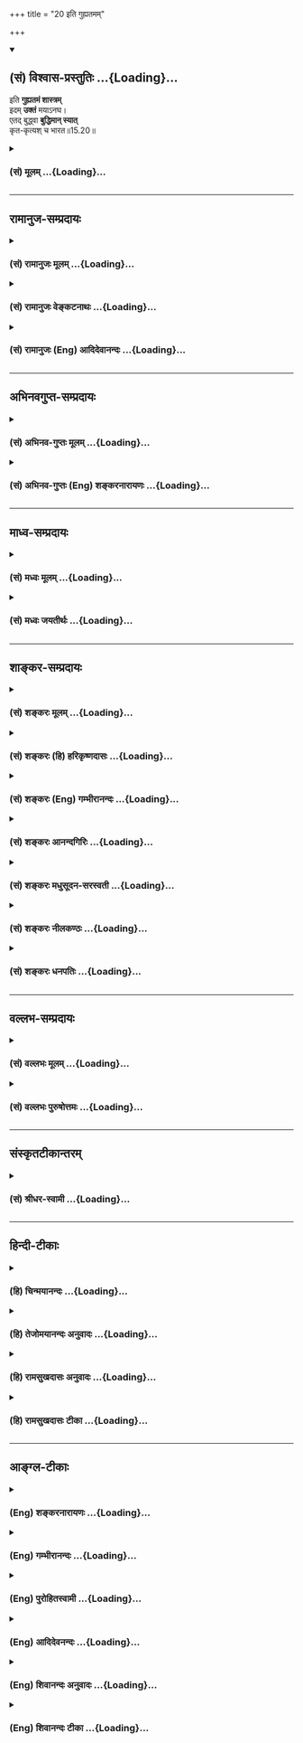 +++
title = "20 इति गुह्यतमम्"

+++
<div class="js_include" newlevelforh1="2" title="(सं) विश्वास-प्रस्तुतिः" unfilled url="/purANam_vaiShNavam/mahAbhAratam/06-bhIShma-parva/03-bhagavad-gItA-parva/saMskRtam/vishvAsa-prastutiH/15_puruShottama-yogaH/20_iti_guhyatamam.md">
<details open><summary><h2>(सं) विश्वास-प्रस्तुतिः ...{Loading}...</h2></summary>

इति **गुह्यतमं शास्त्रम्**  
इदम् **उक्तं** मयाऽनघ।  
एतद् बुद्ध्वा **बुद्धिमान् स्यात्**  
कृत-कृत्यश् च भारत॥15.20॥
</details>
</div>
<div class="js_include collapsed" newlevelforh1="3" title="(सं) मूलम्" unfilled url="/purANam_vaiShNavam/mahAbhAratam/06-bhIShma-parva/03-bhagavad-gItA-parva/saMskRtam/mUlam/15_puruShottama-yogaH/20_iti_guhyatamam.md">
<details><summary><h3>(सं) मूलम् ...{Loading}...</h3></summary>

इति गुह्यतमं शास्त्रमिदमुक्तं मयाऽनघ।  
एतद्बुद्ध्वा बुद्धिमान्स्यात्कृतकृत्यश्च भारत।।15.20।।
</details>
</div>


_________________
## रामानुज-सम्प्रदायः
<div class="js_include collapsed" newlevelforh1="3" title="(सं) रामानुजः मूलम्" unfilled url="/purANam_vaiShNavam/mahAbhAratam/06-bhIShma-parva/03-bhagavad-gItA-parva/saMskRtam/rAmAnujaH/mUlam/15_puruShottama-yogaH/20_iti_guhyatamam.md">
<details><summary><h3>(सं) रामानुजः मूलम् ...{Loading}...</h3></summary>

।।15.20।। इत्थं मम पुरुषोत्तमत्वप्रतिपादनं सर्वेषां गुह्यानां **गुह्यतमम्
इदं शास्त्रं** त्वम् **अनघतया** योग्यतम इति कृत्वा **मया** तव **उक्तम्।
एतद् बुद्ध्वा बुद्धिमान् स्यात् कृतकृत्यः च** मां प्रेप्सुना उपादेया या
बुद्धिः सा सर्वा उपात्ता स्यात्। यत् च तेन कर्तव्यम्; तत् च सर्वं कृतं
स्याद् इत्यर्थः। अनेन श्लोकेन अनन्तरोक्तं पुरुषोत्तमविषयं ज्ञानं
शास्त्रजन्यम् एव एतत् सर्वं करोति न तु साक्षात्काररूपम् इति उच्यते।

</details>
</div>
<div class="js_include collapsed" newlevelforh1="3" title="(सं) रामानुजः वेङ्कटनाथः" unfilled url="/purANam_vaiShNavam/mahAbhAratam/06-bhIShma-parva/03-bhagavad-gItA-parva/saMskRtam/rAmAnujaH/venkaTanAthaH/15_puruShottama-yogaH/20_iti_guhyatamam.md">
<details><summary><h3>(सं) रामानुजः वेङ्कटनाथः ...{Loading}...</h3></summary>

\[15.20\] इत्यनन्तरेण पौनरुक्त्यात् अतो निरर्थकमिदमित्यत्राह --
सर्वैर्मद्विषयैरिति।  
  
।।15.20।। यदि पुरुषोत्तमत्ववेदनमात्रेण भगवतः सर्वविधा प्रीतिर्जायते;
तर्हि भजनाद्यनुष्ठानविधिवैयर्थ्यम् तत्राह -- इत्येतदिति। सर्वासां
प्रतीतीनामेतदेव हि मूलकारणम्। फलसाम्याद्वा सर्वस्य
विदितत्वकृतकृत्यत्ववचनमिति भावः। इत्येतदित्यादिकमुत्तरश्लोकावतारिका वा।
रहस्यतया गोपनीयमत्वं पारमार्थिकत्वं फलप्रकर्षं च व्यञ्जयन्निगमयति -- इति
गुह्यतममिति श्लोकेन। एतदेव गीताशास्त्रनिगमनमिति वदतां प्रतिक्षेपायाह --
पुरुषोत्तमत्वप्रतिपादनमिति। पञ्चदशेऽध्याय इत्यर्थः। अनघ इति
सम्बुद्धिरधिकारिसूचनार्थेत्याह -- अनघतया योग्यतम इति कृत्वेति। एवं
भारतसम्बुद्धिरपि जन्मतोऽधिकारित्वसूचनार्थम्। इदमिति -- अस्यवक्ता श्रोता च
दुर्लभः इत्यभिप्रायः। इदं शास्त्रान्तरेभ्य उत्कृष्टतममिति वा। उक्तं
चाभियुक्तैःयस्मिन् प्रसादसुमुखे कवयोऽपि ते ते शास्त्राण्यशासुरिह
तन्महिमाश्रयाणि। कृष्णेन तेन यदिह स्वयमेव गीतं शास्त्रस्य तस्य सदृशं
किमिहास्ति शास्त्रम् इति। मया वक्तव्यतत्त्ववेदिना; त्वदधिकारवेदिना; तव
सख्या चेत्यर्थः। प्रागुक्तशास्त्रानुवादताभ्रमव्युदासायाहतवोक्तमिति। सा
विद्या या विमुक्तयेविद्याऽन्या शिल्पनैपुणम्
\[वि.पु.1।19।41\]तज्ज्ञानमज्ञानमतोऽन्यदुक्तम्
\[वि.पु.6।5।87\]एतज्ज्ञानमिति प्रोक्तमज्ञानं यदतोऽन्यथा \[13।12\]
इत्यादिभिरन्यासां बुद्धीनां अबुद्धिप्रायतोक्तेरिह बुद्धिशब्दविवक्षितमाह
-- मां प्रेप्सुनोपादेयेति। कृत्यशब्दोऽप्यत्र मुमुक्ष्वपेक्षितविषयः।
तस्यैवतत्कर्म यन्न बन्धाय \[वि.पु.1।19\] इत्यादिषु ग्रहणात्; अन्येषां
चआयासायापरं कर्म \[वि.पु.1।19\] इति निन्दनादित्यभिप्रायेणाहयच्च तेन
कर्तव्यमिति। प्रस्तुतोऽर्थस्तज्ज्ञानं वाऽत्र प्रशंसनीयम्; किमत्र
शास्त्रग्रहणेन तथाऽत्र पूर्वश्लोकपौनरुक्त्यमित्यत्राहअनेन श्लोकेनेति।  
  
अयमभिप्रायः -- सार्थकशास्त्रज्ञानशक्त्याएतद्बुद्ध्वा इत्यनूद्यते
अतोऽर्थज्ञान एव तात्पर्यं तत्र शास्त्रशब्दग्रहणं शास्त्रमात्रजन्यस्यापि
ज्ञानस्य फलाविनाभावापेक्षयेति। स सर्ववित् \[15।19\]
इत्यादेःबुद्धिमान्स्यात् इत्यादेश्च अर्थैक्यमभिसन्धाय
पुनरुक्तिपरिहारश्चात्र कृतः। भारत एतद्बुद्ध्वा त्वमपि कृतकृत्य इति च
भावः। इति कवितार्किकसिंहस्य सर्वतन्त्रस्वतन्त्रस्य श्रीमद्वेङ्कटनाथस्य
वेदान्ताचार्यस्य कृतिषु श्रीमद्गीताभाष्यटीकायां तात्पर्यचन्द्रिकायां
पञ्चदशोऽध्यायः।।15।।  
  

</details>
</div>
<div class="js_include collapsed" newlevelforh1="3" title="(सं) रामानुजः (Eng) आदिदेवानन्दः" unfilled url="/purANam_vaiShNavam/mahAbhAratam/06-bhIShma-parva/03-bhagavad-gItA-parva/saMskRtam/rAmAnujaH/english/AdidevAnandaH/15_puruShottama-yogaH/20_iti_guhyatamam.md">
<details><summary><h3>(सं) रामानुजः (Eng) आदिदेवानन्दः ...{Loading}...</h3></summary>

15.20 Thus, this Sastra, the most mysterious of all mysteries and which teaches My aspect as the Supreme Person, has been imparted to you by Me,
as you are worthy to receive it because you are sinless. By understanding this, a man will become truly wise and will have fulfilled his duty. Whatever wisdom has to be cultivated for attaining Me, all that should be taken as cultivated and that whatever duty has to be fulfilled in that connection - all that is to be taken as fulfilled by knowing this (the Purusottama Vidya). He gets all spiritual fulfilment by this knowledge, except the direct vision of Purusottama. \[Probably the idea is that direct vision comes only when the body falls at the end of the antum of Karma that has brought it into existence. Before that only the state of the Sthitaprajna can be attained. The thin veil of residual Karma still stands in the way.\]

</details>
</div>


_________________
## अभिनवगुप्त-सम्प्रदायः
<div class="js_include collapsed" newlevelforh1="3" title="(सं) अभिनव-गुप्तः मूलम्" unfilled url="/purANam_vaiShNavam/mahAbhAratam/06-bhIShma-parva/03-bhagavad-gItA-parva/saMskRtam/abhinava-guptaH/mUlam/15_puruShottama-yogaH/20_iti_guhyatamam.md">
<details><summary><h3>(सं) अभिनव-गुप्तः मूलम् ...{Loading}...</h3></summary>

।।15.20।। इतीति। गुह्यतमं; सर्वाद्वयप्रतिपादकत्वात्। एतदेव बुद्ध्वा
बुद्धिमत्त्वं; न तु व्यवहारबुद्ध्या। एतेन च ज्ञातेनैव कृतकृत्यता; न तु
कृतेनापि शत्रुविजयार्थाहरणस्त्र्युपभोगादिना +++(omits शत्रु)+++। चकारः
अद्भुतद्योतकः। कृतेन +++(N एतेन)+++ हि कृतकृत्यता दृष्टा; एतेन तु ज्ञातेनैवेति
+++(;N ज्ञानेनैवेति)+++ चित्रम्। इतिशब्देन शास्त्रस्य समाप्तिः सूचिता;
वक्तव्यस्य परिपूर्णतया समाप्तत्वात्। तथा हि -- षोडशाध्यायेन शिष्यस्य
अर्जुनस्य केवलं योग्यता प्रतिपाद्यते। न तु उपदिश्यते किञ्चित्। दैवी
ह्येवंविधा संपत्; आसुरी चाविद्यामयी; एतादृशी +++(S; तादृशी)+++ संपत् त्वं च
विद्यामयीं दैवीं संपदमभिप्राप्तः इत्येतावति हि तात्पर्यम्। यद्वक्ष्यति
मा शुचः संपदं दैवीम् इति। अत एव पूर्वं विद्याविद्यासंघट्टनिरूपणावसरे (
संबद्धनिरूपण N संघध्व (र्ष) -- ) देवासुरसंग्रामच्छलेन विद्याविद्ययोः
संघर्षः इति सूचितम्। एवं च शिष्यस्वरूपे प्राधान्येन निरूप्यमाणे प्रसंगतः
अन्यदप्युक्तम्; इत्यध्यायद्वयं भविष्यति। उपदेशस्त्वित एव परिसमाप्तः।
सर्वभावेन हि परमेश्वरभजनम् आवेशरूपं प्राप्यम् ( प्राप्तम्)। तदर्थं
चान्यत् सर्वमित्युक्तं प्राक्। सर्वमाहेश्वरस्वरूपावेश एव,हि परमं शिवम्
इति।  
  

</details>
</div>
<div class="js_include collapsed" newlevelforh1="3" title="(सं) अभिनव-गुप्तः (Eng) शङ्करनारायणः" unfilled url="/purANam_vaiShNavam/mahAbhAratam/06-bhIShma-parva/03-bhagavad-gItA-parva/saMskRtam/abhinava-guptaH/english/shankaranArAyaNaH/15_puruShottama-yogaH/20_iti_guhyatamam.md">
<details><summary><h3>(सं) अभिनव-गुप्तः (Eng) शङ्करनारायणः ...{Loading}...</h3></summary>

15.20 Iti etc. The most secret \[scripture\] : Because it explains the
oneness of all. One becomes a man of wisdom by knowing this only and not
by the knowledge of worldly affairs. One becomes a man of success by
just understanding this, and not even by the deeds like the total
victory over the foes, earning wealth, enjoying women and so on. The
word ca 'also' indicates a wonder. Has it not been witnessed that
\[always\] one becomes a man of success by what has been accomplished ;
But it is strange that \[in the present case one becomes a man of
success\] by just what has been realised. The word iti 'thus' indicates
the conclusion of the treatise. For, what is to be taught has come to an
end completely. That is why in the Sixteenth Chapter the eligibility of
the pupil, Arjuna, is exclusively dealt with; and nothing new is taught.
The intention \[of that chapter\] is to say only this much : 'The divine
wealth is just of that nature; but the devilish wealth born of illusion
is of this nature; you (Arjuna) are however endowed with the divine
wealth of wisdom'. Hence \[the Lord\] is going to say 'Don't worry.
\[You are endowed\] with the divine wealth' (XVI, 5). That is why
earlier in the context of explaining the clash between the wisdom and
ignorance this has been indicated \[by me (Ag.)\]: 'It is the
confrontation between the wisdom and ignorance that has been detailed
under the pretext of \[describing\] the wars between the gods and
devils.' So, while dealing essentially with the ality of a pupil, other
subjects are mentioned incidentally. So also the pair of chapters (Ch.
XVII & XVIII) would follow. But the teaching \[proper\] has come to an
end completely here itself. For what is to be achieved is nothing but
serving (attaining) the Absolute Lord-the serving, which is of the
nature of total absorption into Him by one's entire being. All other
things are only to achieve this end. This has been explained earlier.
The Supreme Happiness is indeed nothing but a complete absorption into
the Supreme Lord by one's entire being.

</details>
</div>


_________________
## माध्व-सम्प्रदायः
<div class="js_include collapsed" newlevelforh1="3" title="(सं) मध्वः मूलम्" unfilled url="/purANam_vaiShNavam/mahAbhAratam/06-bhIShma-parva/03-bhagavad-gItA-parva/saMskRtam/madhvaH/mUlam/15_puruShottama-yogaH/20_iti_guhyatamam.md">
<details><summary><h3>(सं) मध्वः मूलम् ...{Loading}...</h3></summary>

।।15.20।। Sri Madhvacharya did not comment on this sloka.

</details>
</div>
<div class="js_include collapsed" newlevelforh1="3" title="(सं) मध्वः जयतीर्थः" unfilled url="/purANam_vaiShNavam/mahAbhAratam/06-bhIShma-parva/03-bhagavad-gItA-parva/saMskRtam/madhvaH/jayatIrthaH/15_puruShottama-yogaH/20_iti_guhyatamam.md">
<details><summary><h3>(सं) मध्वः जयतीर्थः ...{Loading}...</h3></summary>

।।15.20।। Sri Jayatirtha did not comment on this sloka.

</details>
</div>


_________________
## शाङ्कर-सम्प्रदायः
<div class="js_include collapsed" newlevelforh1="3" title="(सं) शङ्करः मूलम्" unfilled url="/purANam_vaiShNavam/mahAbhAratam/06-bhIShma-parva/03-bhagavad-gItA-parva/saMskRtam/shankaraH/mUlam/15_puruShottama-yogaH/20_iti_guhyatamam.md">
<details><summary><h3>(सं) शङ्करः मूलम् ...{Loading}...</h3></summary>

।।15.20।। -- **इति** एतत् **गुह्यतमं** गोप्यतमम्; अत्यन्तरहस्यं
इत्येतत्। किं तत् **शास्त्रम्।** यद्यपि गीताख्यं समस्तम् शास्त्रम्
उच्यते; तथापि अयमेव अध्यायः इह शास्त्रम् इति उच्यते स्तुत्यर्थं
प्रकरणात्। सर्वो हि गीताशास्त्रार्थः अस्मिन् अध्याये समासेन उक्तः। न
केवलं गीताशास्त्रार्थ एव; किंतु सर्वश्च वेदार्थः इह परिसमाप्तः। यस्तं
वेद स वेदवित् (गीता 15।1) वेदैश्च सर्वैरहमेव वेद्यः (गीता 15।15) इति च
उक्तम्। **इदम् उक्तं** कथितं **मया** हे **अनघ** अपाप। **एतत्** शास्त्रं
यथादर्शितार्थं **बुद्ध्वा बुद्धिमान् स्यात्** भवेत् न अन्यथा
**कृतकृत्यश्च** भारत कृतं कृत्यं कर्तव्यं येन सः कृतकृत्यः
विशिष्टजन्मप्रसूतेन ब्राह्मणेन यत् कर्तव्यं तत् सर्वं भगवत्तत्त्वे
विदिते कृतं भवेत् इत्यर्थः न च अन्यथा कर्तव्यं परिसमाप्यते कस्यचित्
इत्यभिप्रायः। सर्वं कर्माखिलं पार्थ ज्ञाने परिसमाप्यते (गीता 4।33) इति च
उक्तम्। एतद्धि जन्मसामग्र्यं ब्राह्मणस्य विशेषतः। प्राप्यैतत्कृतकृत्यो
हि द्विजो भवति नान्यथा (मनुस्मृति 12।93) इति च मानवं वचनम्। यतः एतत्
परमार्थतत्त्वं मत्तः श्रुतवान् असि; अतः कृतार्थः त्वं भारत इति।।  
  
इति श्रीमत्परमहंसपरिव्राजकाचार्यस्य
श्रीगोविन्दभगवत्पूज्यपादशिष्यस्य,श्रीमच्छंकरभगवतः कृतौ
श्रीमद्भगवद्गीताभाष्ये  
  
पञ्चदशोऽध्यायः।।  
  

</details>
</div>
<div class="js_include collapsed" newlevelforh1="3" title="(सं) शङ्करः (हि) हरिकृष्णदासः" unfilled url="/purANam_vaiShNavam/mahAbhAratam/06-bhIShma-parva/03-bhagavad-gItA-parva/saMskRtam/shankaraH/hindI/harikRShNadAsaH/15_puruShottama-yogaH/20_iti_guhyatamam.md">
<details><summary><h3>(सं) शङ्करः (हि) हरिकृष्णदासः ...{Loading}...</h3></summary>

।।15.20।। इस अध्यायमें मोक्षरूप फलके देनेवाले भगवत्तत्त्वज्ञानको कहकर अब
उसकी स्तुति करते हैं --, यह गुह्यतम -- सबसे अधिक गोपनीय अर्थात् अत्यन्त
गूढ़ रहस्य है। वह क्या है शास्त्र। यद्यपि सारी गीताका नाम ही शास्त्र कहा
जाता है; परंतु यहाँ स्तुतिके लिये प्रकरणसे यह ( पंद्रहवाँ ) अध्याय ही
शास्त्र नामसे कहा गया है। क्योंकि इस अध्यायमें केवल सारे गीताशास्त्रका
अर्थ ही संक्षेपसे नहीं कहा गया है; किन्तु इसमें समस्त वेदोंका अर्थ भी
समाप्त हो गया है। यह कहा भी है कि जो उसे जानता है वही वेदको जाननेवाला है
समस्त वेदोंसे मैं ही जाननेयोग्य हूँ। हे निष्पाप अर्जुन ऐसा यह ( परम
गोपनीय शास्त्र ) मैंने कहा है। हे भारत ऊपर दिखलाये हुए अर्थसे युक्त इस
शास्त्रको जानकर ही; मनुष्य बुद्धिमान् और कृतकृत्य होता है; अन्य प्रकारसे
नहीं। अभिप्राय यह है कि जिसने करनेयोग्य सब कुछ कर लिया हो; वह कृतकृत्य
है; अतः श्रेष्ठ कुलमें जन्म लेनेवाले ब्राह्मणद्वारा जो कुछ किया
जानेयोग्य है; वह सब भगवान्का तत्त्व जान लेनेपर किया हुआ हो जाता है। अन्य
प्रकारसे किसीके भी कर्तव्यकी समाप्ति नहीं होती। कहा भी है कि हे पार्थ
समस्त कर्मसमुदाय; ज्ञानमें सर्वथा समाप्त हो जाता है। तथा मनुका भी वचन है
कि विशेषरूपसे ब्राह्मणके जन्मकी यही पूर्णता है क्योंकि इसीको प्राप्त
करके द्विज कृतकृत्य होता है अन्य प्रकारसे नहीं। हे भारत क्योंकि तूने
मुझसे यह परमार्थतत्त्व सुना है; इसलिये तू कृतार्थ हो गया है।

</details>
</div>
<div class="js_include collapsed" newlevelforh1="3" title="(सं) शङ्करः (Eng) गम्भीरानन्दः" unfilled url="/purANam_vaiShNavam/mahAbhAratam/06-bhIShma-parva/03-bhagavad-gItA-parva/saMskRtam/shankaraH/english/gambhIrAnandaH/15_puruShottama-yogaH/20_iti_guhyatamam.md">
<details><summary><h3>(सं) शङ्करः (Eng) गम्भीरानन्दः ...{Loading}...</h3></summary>

15.20 This guhyatamam, most secret, i.e. most mystical;- what is
that;-sastram, scripture-. Although the Gita as a whole is spoken of as
the scripture, still this chapter itself is here referred to as such,
and this for eulogy as is evident from the context. For, not only has
the entire meaning of the scripture Gita been stated here in brief, but
the whole purport of the Vedas also has been comprehended here. And it
has been said, 'He who realizes it is a knower of the Vedas' (1), 'I
alone am the object to be known through all the Vedas' (15). (Thus, this
most secret scripture) iti uktam, has thus been uttered; maya, by Me;
anagha, O sinless one. O scion of the Bharata dynasty, buddhva,
under-standing; etat, this, the scripture which has the purport as has
been revealed; syat, one becomes; buddhiman, wise; and krta-krtyah, has
his duties fulfilled; but not otherwise. The meaning is that what-ever a
Brahmana has to do as a conseence of his special birth (as a Brahmana),
all that becomes accomplished when the reality of the Lord is known. The
idea is that nobody's duties become fulfilled in any other way. And it
has been said, 'O son of Prtha, all actions in their totality culminate
in Knowledge' (4.33). There is also a saying from Manu: 'This, verily,
is the fulfilment of a Brahmana in particular. For, by getting this, a
twice-born has his duties fulfilled; not otherwise' (Ma. Sm. 12.93).
Since you have heard from Me this truth about the supreme Reality,
therefore, O scion of the Bharata dynasty, you have achieved your Goal!

</details>
</div>
<div class="js_include collapsed" newlevelforh1="3" title="(सं) शङ्करः आनन्दगिरिः" unfilled url="/purANam_vaiShNavam/mahAbhAratam/06-bhIShma-parva/03-bhagavad-gItA-parva/saMskRtam/shankaraH/AnandagiriH/15_puruShottama-yogaH/20_iti_guhyatamam.md">
<details><summary><h3>(सं) शङ्करः आनन्दगिरिः ...{Loading}...</h3></summary>

।।15.20।। अध्यायार्थमनूद्योपसंहारश्लोकमवतारयति -- **अस्मिन्निति।**
सर्वस्यां गीतायां शास्त्रशब्दे वक्तव्ये कथमस्मिन्नध्याये तत्प्रयोगः
स्यादित्याशङ्क्याह -- **यद्यपीति।** संनिहितमध्यायं स्तोतुमपि कुतस्तत्र
शास्त्रशब्दस्तदर्थाभावात्तत्राह -- **सर्वो हीति।** गीताशास्त्रार्थस्य
सर्वस्यात्र संक्षिप्तत्वादेव केवलं शास्त्रशब्दो न भवति किंतु
वेदार्थस्यापि सर्वस्यात्रसमाप्तेर्युक्तं शास्त्रपदमित्याह -- **नेति।**
तत्र गमकमाह -- **यस्तमिति।** भगवत्तत्त्वज्ञाने कृतकृत्यतेत्येतदुपपादयति
-- **विशिष्टेति।** नान्यथेत्युक्तं प्रपञ्चयति -- **नचेति।** सत्यपि
तत्त्वज्ञाने कर्मणां कर्तव्यत्वान्न कर्तव्यसमाप्तिरित्याशङ्क्याह --
**सर्वमिति।** तत्त्वज्ञाने कृतार्थतेति तत्र मनोरपि संमतिमाह --
**एतद्धीति।** भारतेति संबोधनतात्पर्यमाह -- **यत इति।** तदनेनात्मनो
देहाद्यतिरिक्तत्वं चिद्रूपत्वं सर्वात्मत्वं
कार्यकारणविनिर्मुक्तत्वेनाप्रपञ्चत्वं
तस्याखण्डैकरसब्रह्मात्मत्वज्ञानादशेषपुरुषार्थपरिसमाप्तिरित्युक्तम्। इति
श्रीमत्परमहंसपरिव्राजकाचार्यश्रीमच्छुद्धानन्दपूज्यपादशिष्यानन्दगिरिकृतौ
पञ्चदशोऽध्यायः।।15।।  
  

</details>
</div>
<div class="js_include collapsed" newlevelforh1="3" title="(सं) शङ्करः मधुसूदन-सरस्वती" unfilled url="/purANam_vaiShNavam/mahAbhAratam/06-bhIShma-parva/03-bhagavad-gItA-parva/saMskRtam/shankaraH/madhusUdana-sarasvatI/15_puruShottama-yogaH/20_iti_guhyatamam.md">
<details><summary><h3>(सं) शङ्करः मधुसूदन-सरस्वती ...{Loading}...</h3></summary>

।।15.20।। इदानीमध्यायार्थं स्तुवन्नुपसंहरति -- इतीति। इति अनेन प्रकारेण
गुह्यतमं रहस्यतमं संपूर्णं शास्त्रमेव संक्षेपेणेदमस्मिन्नध्याये मयोक्तं
हे अनघ अव्यसन; एतद्बुद्ध्वान्योऽपि यः
कश्चिद्बुद्धिमानात्मज्ञानवान्स्यात् कृतं सर्वं कृत्यं येन न पुनः
कृत्यान्तरं यस्यास्ति स कृतकृत्यश्च स्यात्। विशिष्टजन्मप्रसूतेन
ब्राह्मणेन यत्कर्तव्यं तत्सर्वं भगवत्तत्त्वे विदिते कृतं भवेत् न
त्वन्यथा कर्तव्यं परिसमाप्यते कस्यचिदित्यभिप्रायः। हे भारत; त्वं तु
महाकुलप्रसूतः स्वयं च व्यसनरहित इति कुलगुणेन स्वगुणेन चैतद्बुद्ध्वा
कृतकृत्यो भविष्यसीति किमु
वक्तव्यमित्यभिप्रायः। वंशीविभूषितकरान्नवनीरदाभात्पीताम्बरादरुणबिम्बफलाधरोष्ठात्।  
  
पूर्णेन्दुसुन्दरमुखादरविन्दनेत्रात्कृष्णात्परं किमपि तत्त्वमहं न
जाने।।1।। सदा सदानन्दपदे निमग्नं मनो मनोभावमपाकरोति। गतागतायासमपास्य
सद्यः परापरातीतमुपैति तत्त्वम्।।2।। शैवाः सौराश्च गाणेशा वैष्णवाः
शक्तिपूजकाः। भवन्ति यन्मयाः सर्वे सोहमस्मि परः शिवः।।3।। प्रमाणतोऽपि
निर्णीतं कृष्णमाहात्म्यमद्भुतम्। न शक्नुवन्ति ये सोढुं ते मूढा निरयं
गताः।।4।। ,

</details>
</div>
<div class="js_include collapsed" newlevelforh1="3" title="(सं) शङ्करः नीलकण्ठः" unfilled url="/purANam_vaiShNavam/mahAbhAratam/06-bhIShma-parva/03-bhagavad-gItA-parva/saMskRtam/shankaraH/nIlakaNThaH/15_puruShottama-yogaH/20_iti_guhyatamam.md">
<details><summary><h3>(सं) शङ्करः नीलकण्ठः ...{Loading}...</h3></summary>

।।15.20।। अस्मिन्नध्याये भगवत्तत्त्वज्ञानस्य मोक्षफलत्वमुक्त्वाऽथेदानीं
तत्स्तौति -- **इतीति।** इति एतद्गुह्यतमम् अत्यन्तरहस्यं शास्त्रम्।
यद्यपि इयमष्टादशाध्यायी कृत्स्ना शास्त्रं तथाप्यस्मिन्नध्याये कृत्स्नस्य
शास्त्रार्थस्य प्रदर्शनादयमपि शास्त्रम्। अत्र हि कार्यकारणविभागः
संसारवृक्षस्यानित्यत्वं भगवतो विभूतयःयस्तं वेद स वेदवित्;वेदैश्च
सर्वैरहमेव वेद्यः इत्यादिना सर्वः शास्त्रार्थो दर्शितोऽस्ति। इदं मया
उक्तं हे अनघ निर्व्यसन; एतत् रहस्यं बुद्ध्वा बुद्धिमान् ज्ञानी
स्यादात्मविद्भवेत्। तावता कृतकृत्यः। सर्वं हि कृत्यं
परमात्मावगतिपर्यन्तं तत्रैव कृत्स्नपुरुषार्थसमाप्तेः।
चात्प्राप्तप्रापणीयश्च स्यात् भवति नातःपरं कर्तव्यमवशिष्यते इत्यर्थः।

</details>
</div>
<div class="js_include collapsed" newlevelforh1="3" title="(सं) शङ्करः धनपतिः" unfilled url="/purANam_vaiShNavam/mahAbhAratam/06-bhIShma-parva/03-bhagavad-gItA-parva/saMskRtam/shankaraH/dhanapatiH/15_puruShottama-yogaH/20_iti_guhyatamam.md">
<details><summary><h3>(सं) शङ्करः धनपतिः ...{Loading}...</h3></summary>

।।15.20।। एवमस्मिन्नध्याये भगवत्तत्त्वज्ञानं मोक्षफलकमुत्तमुपसंहरन्
तत्स्तौति -- इतीति। इत्येद्गुह्यतमं गोप्यं कर्मतत्त्वं
गुह्यतरमुपासनातत्त्वं इदं तु परमात्मतत्त्वं गोप्यतममत्यन्तरहस्यं
शास्त्रं समस्तस्य गीताख्यशास्त्रस्य सर्वस्य वेदस्य चार्थोऽस्मिन्नधाये
संक्षेपेणोक्तःयस्तं वेद स वेदवित्। वेदैश्च सर्वैरहमेव वेद्यः इति च।
अतोऽस्याध्यायस्य सकलशास्त्ररुपत्वादिदं शास्त्रमुक्तं मया कथितम्।
हेऽनघाव्यसन निष्पाप; अनघस्य त्वादृशस्यैवास्मिन् शास्त्रेऽधिकारत्वादिति
भावः। एतच्छास्त्रं यथादर्शितार्थं बुद्ध्वा बुद्धिमान्स्यान्नान्यथा।
कृतकृत्यश्च कृतं येन स विशिष्टन्मना ब्राह्मणेन यत्कर्तव्यं तत्सर्वं
भगवत्तत्वे विदिते कृतं भवेदित्यर्थः। नचान्यथा कस्यचिदपि कर्तव्यता
परिसमाप्यत इत्याशयः। तथाचोक्तंसर्वं कर्माखिलं पार्थ ज्ञाने परिसमाप्यते।
मनुरप्याहएतद्वि जन्मसामग्र्यं ब्राह्मणस्य विशेषतः। प्राप्यैतत्कृतत्यो हि
द्विजो भवति नान्यथा इति। यत एतत्परमार्थतत्त्वं मत्तः श्रुतवानस्यतः
कृतार्थस्त्वं उत्तमवंशोद्भवत्वं सार्थकं कृतवानसीति ध्वनयन्संबोधयति
भारतेति।

</details>
</div>


_________________
## वल्लभ-सम्प्रदायः
<div class="js_include collapsed" newlevelforh1="3" title="(सं) वल्लभः मूलम्" unfilled url="/purANam_vaiShNavam/mahAbhAratam/06-bhIShma-parva/03-bhagavad-gItA-parva/saMskRtam/vallabhaH/mUlam/15_puruShottama-yogaH/20_iti_guhyatamam.md">
<details><summary><h3>(सं) वल्लभः मूलम् ...{Loading}...</h3></summary>

।।15.20।। अध्यायार्थमुपसंहरति -- इतीति। इत्थं पुरुषोत्तमयोगकं शास्त्रं
सर्ववेदान्तसारत्वाद्गुह्यतमं मया सर्ववेदान्तवेद्यचरणेन वेदान्तकृता
पुरुषोत्तमेन त्वमनषतया योग्य इति तवोक्तं; अतएव तद्बुद्ध्वा
बुद्धिमान्,शास्त्रतात्पर्यज्ञानवान् कृतकृत्यश्च स्यात् योऽपि कोऽपि। हे
भारत त्वं कृतकृत्योऽसीति किमु वक्तव्यम् इति भावः। प्रपञ्चतः
क्षराच्चाहमक्षरादपि चोत्तमः। भजनीय इति श्रीमान् स्वयं
पञ्चदशेऽब्रवीत्।।1।।

</details>
</div>
<div class="js_include collapsed" newlevelforh1="3" title="(सं) वल्लभः पुरुषोत्तमः" unfilled url="/purANam_vaiShNavam/mahAbhAratam/06-bhIShma-parva/03-bhagavad-gItA-parva/saMskRtam/vallabhaH/puruShottamaH/15_puruShottama-yogaH/20_iti_guhyatamam.md">
<details><summary><h3>(सं) वल्लभः पुरुषोत्तमः ...{Loading}...</h3></summary>

  
  
।।15.20।। उपसंहरति -- इतीति। इति अमुना प्रकारेण गुह्यतममतिगुप्तरहस्यं
शास्त्रं शासनधर्मरूप हे अनघ निष्पाप कुतर्काद्यनुपहतमते इदं प्रत्यक्षं
मया कृपालुनेत्यर्थः। उक्तं कथितमित्यर्थः। प्रयोजनमाह -- एतदिति।
बुद्धिमान् कुशल एतद्बुद्धा कृतं कृत्यमेतत्सेवारूपं येन तादृशो
भवेदित्यर्थः। यद्वा बुद्धिमान् स्यात् कृतकृत्य इत्यर्थः। अनेन सर्वेषां
दैवजीवानां स्वरूपज्ञानार्थं प्रकटितमिति भावः। भारतेतिसम्बोधनेन
साहजिकबुद्धिमतो येन कृतकृत्यता स्यात्तत्र वंशोद्भवे त्वयि किं वक्तव्यं
इति भावो व्यञ्जितः। कृष्णः पञ्चदशेऽध्याये लोकानां हितकाम्यया।
पुरुषोत्तमयोगं हि पार्थाय कृपयाऽऽदिशत्।

</details>
</div>


_________________
## संस्कृतटीकान्तरम्
<div class="js_include collapsed" newlevelforh1="3" title="(सं) श्रीधर-स्वामी" unfilled url="/purANam_vaiShNavam/mahAbhAratam/06-bhIShma-parva/03-bhagavad-gItA-parva/saMskRtam/shrIdhara-svAmI/15_puruShottama-yogaH/20_iti_guhyatamam.md">
<details><summary><h3>(सं) श्रीधर-स्वामी ...{Loading}...</h3></summary>

।।15.20।। अध्यायार्थमुपसंहरति **-- इतीति।** इत्यनेन प्रकारेण गुह्यतमं
अतिरहस्यं संपूर्णं शास्त्रमेव मयोक्तम् न पुनर्विंशतिश्लोकमध्यायमात्रम्।
हे अनघ व्यसनशून्यः; अत एतन्मदुक्तं शास्त्रं बुद्ध्वा बुद्धिमान्
सम्यग्ज्ञानी कृतकृत्यश्च स्याद्योऽपि कोऽपि। हे भारत; त्वं कृतकृत्योसीति
किं वक्तव्यमिति भावः।  
  

</details>
</div>


_________________
## हिन्दी-टीकाः
<div class="js_include collapsed" newlevelforh1="3" title="(हि) चिन्मयानन्दः" unfilled url="/purANam_vaiShNavam/mahAbhAratam/06-bhIShma-parva/03-bhagavad-gItA-parva/hindI/chinmayAnandaH/15_puruShottama-yogaH/20_iti_guhyatamam.md">
<details><summary><h3>(हि) चिन्मयानन्दः ...{Loading}...</h3></summary>

।।15.20।। प्रस्तुत अध्याय के इस अन्तिम श्लोक में भगवान् श्रीकृष्ण कहते
हैं कि उन्होंने अर्जुन को गुह्यतम ज्ञान का उपदेश दिया है। इस ज्ञान को
गुह्य या रहस्य इस दृष्टि से नहीं कहा गया है कि इसका उपदेश किसी को नहीं
देना चाहिये अभिप्राय यह है कि परमात्मा इन्द्रिय अगोचर होने के कारण कोई
भी व्यक्ति प्रत्यक्ष और अनुमान प्रमाणों के द्वारा उसे अपनी बुद्धि से
नहीं जान सकता है। अत वह उसके लिये रहस्य ही बना रहेगा। केवल एक शास्त्रज्ञ
और आत्मानुभवी आचार्य के उपदेश से ही परमात्मज्ञान हो सकता है। हे निष्पाप
वह कर्म; भावना या विचार; पाप कहलाता है; जिसको करने पर कालान्तर में हमारे
मन में विक्षेप; पश्चाताप तथा आत्मग्लानि उत्पन्न होती है। इन के होने पर
अन्तकरण में आत्मविचार करने के लिये आवश्यक सूक्ष्मता और सजगता नहीं रहती।
अत इस सन्दर्भ में अर्जुन को निष्पाप कहकर संबोधित करना यह दर्शाता है कि
वह आत्मज्ञान के योग्य है। अपने पुरुषोत्तम स्वरूप को जानने वाला पुरुष
बुद्धिमान् बन जाता है। इसका अर्थ यह है कि इस ज्ञान के पश्चात् वह जीवन
में वस्तुओं के यथार्थ स्वरूप को समझने में और कर्म से संबंधित निर्णय लेने
में त्रुटि नहीं करता है। फलस्वरूप वह न स्वयं के लिये भ्रम और दुख उत्पन्न
करता है और न ही समाज के अन्य व्यक्तियों के लिये। परमात्मा के ज्ञान का फल
है कृतकृत्यता। मन में पूर्ण सन्तोष का वह भाव; जो जीवन के लक्ष्य को
प्राप्त कर लेने पर उदय होता है; कृतकृत्यता कहलाता है। तत्पश्चात् उस
व्यक्ति के लिये न कोई प्राप्तव्य शेष रहता है और न कोई कर्तव्य। यह श्लोक
उत्तम अधिकारियों को आत्मज्ञान के इस श्रेष्ठ फल का आश्वासन देता
है। conclusion तत्सदिति श्रीमद्भगवद्गीतासूपनिषत्सु ब्रह्मविद्यायां
योगशास्त्रे  
  
श्रीकृष्णार्जुनसंवादे पुरुषोत्तमयोगो नाम पञ्चदशोऽध्याय।।  
  

</details>
</div>
<div class="js_include collapsed" newlevelforh1="3" title="(हि) तेजोमयानन्दः अनुवादः" unfilled url="/purANam_vaiShNavam/mahAbhAratam/06-bhIShma-parva/03-bhagavad-gItA-parva/hindI/tejomayAnandaH/anuvAdaH/15_puruShottama-yogaH/20_iti_guhyatamam.md">
<details><summary><h3>(हि) तेजोमयानन्दः अनुवादः ...{Loading}...</h3></summary>

।।15.20।। हे निष्पाप भारत ! इस प्रकार यह गुह्यतम शास्त्र मेरे द्वारा कहा
गया, इसको जानकर मनुष्य बुद्धिमान और कृतकृत्य हो जाता है।।

</details>
</div>
<div class="js_include collapsed" newlevelforh1="3" title="(हि) रामसुखदासः अनुवादः" unfilled url="/purANam_vaiShNavam/mahAbhAratam/06-bhIShma-parva/03-bhagavad-gItA-parva/hindI/rAmasukhadAsaH/anuvAdaH/15_puruShottama-yogaH/20_iti_guhyatamam.md">
<details><summary><h3>(हि) रामसुखदासः अनुवादः ...{Loading}...</h3></summary>

।।15.20।। हे निष्पाप अर्जुन ! इस प्रकार यह अत्यन्त गोपनीय शास्त्र मेरे
द्वारा कहा गया है। हे भरतवंशी अर्जुन ! इसको जानकर मनुष्य ज्ञानवान् (तथा
प्राप्त-प्राप्तव्य) और कृतकृत्य हो जाता है।

</details>
</div>
<div class="js_include collapsed" newlevelforh1="3" title="(हि) रामसुखदासः टीका" unfilled url="/purANam_vaiShNavam/mahAbhAratam/06-bhIShma-parva/03-bhagavad-gItA-parva/hindI/rAmasukhadAsaH/TIkA/15_puruShottama-yogaH/20_iti_guhyatamam.md">
<details><summary><h3>(हि) रामसुखदासः टीका ...{Loading}...</h3></summary>

।।15.20।।***व्याख्या --***  **अनघ --** अर्जुनको निष्पाप इसलिये कहा गया
है कि वे दोषदृष्टि(असूया) से रहित थे। दोषदृष्टि करना पाप है। इससे
अन्तःकरण अशुद्ध होता है। जो दोषदृष्टिसे रहित होता है; वही भक्तिका पात्र
होता है।  
  
गोपनीय बात दोषदृष्टिसे रहित मनुष्यके सामने ही कही जाती है **(टिप्पणी प₀
786)**। यदि दोषदृष्टिवाले मनुष्यके सामने गोपनीय बात कह दी जाय; तो उस
मनुष्यपर उस बातका उलटा असर पड़ता है अर्थात् वह उस गोपनीय बातका उलटा अर्थ
लगाकर वक्तामें भी दोष देखने लगता है कि यह आत्मश्लाघी है दूसरोंको मोहित
करनेके लिये कहता है इत्यादि। इससे दोषदृष्टिवाले मनुष्यकी बहुत हानि होती
है। दोषदृष्टि होनेमें खास कारण है -- अभिमान। मनुष्यमें जिस बातका अभिमान
हो; उस बातकी उसमें कमी होती है। उस कमीको वह दूसरोंमें देखने लगता है।
अपनेमें अच्छाईका अभिमान होनेसे दूसरोंमें बुराई दीखती है और दूसरोंमें
बुराई देखनेसे ही अपनमें अच्छाईका अभिमान आता है। यदि दोषदृष्टिवाले
मनुष्यके सामने भगवान् अपनेको सर्वोपरि पुरुषोत्तम कहें; तो उसको विश्वास
नहीं होगा; उलटे वह यह सोचेगा कि भगवान् आत्मश्लाघी (अपने मुँह अपने बड़ाई
करनेवाले) हैं --,**निज अग्यान राम पर धरहीं।** (मानस 7। 73। 5)  
  
भगवान्के प्रति दोषदृष्टि होनेसे उसकी बहुत हानि होती है। इसलिये भगवान् और
संतजन दोषदृष्टिवाले अश्रद्धालु मनुष्यके सामने गोपनीय बातें प्रकट नहीं
करते (गीता 18। 67)। वास्तवमें देखा जाय तो दोषदृष्टिवाले मनुष्यके सामने
गोपनीय (रहस्ययुक्त) बातें मुखसे निकलती ही नहीं अर्जुनके लिये **अनघ**
सम्बोधन देनेमें यह भाव भी हो सकता है कि इस अध्यायमें भगवान्ने जो
परमगोपनीय प्रभाव बताया है; वह अर्जुनजैसे दोषदृष्टिसे रहित सरल पुरुषके
सम्मुख ही प्रकट किया जा सकता है।**इति गुह्यतमं शास्त्रमिदम् --** चौदहवें
अध्यायके छब्बीसवें श्लोकमें अव्यभिचारिणी भक्तिकी बात कहनेके बाद भगवान्ने
पन्द्रहवें अध्यायके पहले श्लोकसे उन्नीसवें श्लोकतक जिस (क्षर; अक्षर और
पुरुषोत्तमके) विषयका वर्णन किया है; उस विषयकी पूर्णता और लक्ष्यका
निर्देश यहाँ **इति इदम्** पदोंसे किया गया है। इस अध्यायमें पहले भगवान्ने
क्षर (संसार) और अक्षर(जीवात्मा) का वर्णन करके अपना अप्रतिम प्रभाव
(बारहवेंसे पंद्रहवें श्लोकतक) प्रकट किया। फिर भगवान्ने यह गोपनीय बात
प्रकट की कि जिसका यह सब प्रभाव है; वह (क्षरसे अतीत और अक्षरसे उत्तम)
पुरुषोत्तम मैं ही हूँ।  
  
नाटकमें स्वाँग धारण किये हुए मनुष्यकी तरह भगवान् इस पृथ्वीपर मनुष्यका
स्वाँग धारण करके अवतरित होते हैं और ऐसा बर्ताव करते हैं कि अज्ञानी
मनुष्य उनको नहीं जान पाते (गीता 7। 24)। स्वाँगमें अपना वास्तविक परिचय
नहीं दिया जाता; गुप्त रखा जाता है। परन्तु भगवान्ने इस अध्यायमें
(अठारहवें श्लोकमें) अपना वास्तविक परिचय देकर अत्यन्त गोपनीय बात प्रकट कर
दी कि मैं ही पुरुषोत्तम हूँ। इसलिये इस अध्यायको गुह्यतम कहा गया
है। शास्त्र में प्रायः संसार; जीवात्मा और परमात्माका वर्णन आता है। इन
तीनोंका ही वर्णन पंद्रहवें अध्यायमें हुआ है; इसलिये इस अध्यायको शास्त्र
भी कहा गया है। सर्वशास्त्रमयी गीतामें केवल इसी अध्यायको शास्त्र की उपाधि
मिली है। इसमें पुरुषोत्तम का वर्णन मुख्य होनेके कारण इस अध्यायको गुह्यतम
शास्त्र कहा गया है। इस गुह्यतम शास्त्रमें भगवान्ने अपनी प्राप्तिके छः
उपायोंका वर्णन किया है --,(1) संसारको तत्त्वसे जानना (श्लोक 1)।  
  
(2) संसारसे माने हुए सम्बन्धका विच्छेद करके एक भगवान्के शरण होना (श्लोक
4)।  
  
(3) अपनेमें स्थित परमात्मतत्त्वको जानना (श्लोक 11)।  
  
(4) वेदाध्ययनके द्वारा तत्त्वको जानना (श्लोक 15)।  
  
(5) भगवान्को पुरुषोत्तम जानकर सब प्रकारसे उनका भजन करना (श्लोक 19)।  
  
(6) सम्पूर्ण अध्यायके तत्त्वको जानना (श्लोक 20)। जिस अध्यायमें
भगवत्प्राप्तिके ऐसे सुगम उपाय बताये गये हों; उसको शास्त्र कहना उचित ही
है।  
  
**मया उक्तम् --** इन पदोंसे भगवान् यह कहते हैं कि सम्पूर्ण भौतिक जगत्का
प्रकाशक और अधिष्ठान; समस्त प्राणियोंके हृदयमें स्थित; वेदोंके द्वारा
जाननेयोग्य एवं क्षर और अक्षर दोनोंसे उत्तम साक्षात् मुझ पुरुषोत्तमके
द्वारा ही यह गुह्यतम शास्त्र अत्यन्त कृपापूर्वक कहा गया है। अपने विषयमें
जैसा मैं कह सकता हूँ; वैसा कोई नहीं कह सकता। कारण कि दूसरा पहले (मेरी ही
कृपाशक्तिसे) मेरेको जानेगा **(टिप्पणी प₀ 787)**; फिर वह मेरे विषयमें कुछ
कहेगा; जबकि मेरेमें अनजानपना है ही नहीं।  
  
वास्तवमें स्वयं भगवान्के अतिरिक्त दूसरा कोई भी उनको पूर्णरूपसे नहीं जान
सकता (गीता 10। 2; 15)। छठे अध्यायके उन्तालीसवें श्लोकमें अर्जुनने
भगवान्से कहा था कि आपके सिवाय दूसरा कोई भी मेरे संशयका छेदन नहीं कर
सकता। यहाँ भगवान् मानो यह कह रहे हैं कि मेरे द्वारा कहे हुए विषयमें किसी
प्रकारका संशय रहनेकी सम्भावना ही नहीं है।**एतद्बुद्ध्वा
बुद्धिमान्स्यात्कृतकृत्यश्च भारत --** पूरे अध्यायमें भगवान्ने जो संसारकी
वास्तविकता; जीवात्माके स्वरूप और अपने अप्रतिम प्रभाव एवं गोपनीयताका
वर्णन किया है; उसका (विशेषरूपसे उन्नीसवें श्लोकका) निर्देश यहाँ **एतत्**
पदसे किया गया है। इस गुह्यतम शास्त्रको जो मनुष्य तत्त्वसे जान लेता है;
वह ज्ञानवान् अर्थात् ज्ञातज्ञातव्य हो जाता है। उसके लिये कुछ भी जानना
शेष नहीं रहता क्योंकि उसने जाननेयोग्य पुरुषोत्तमको जान
लिया। परमात्मतत्त्वको जाननेसे मनुष्यकी मूढ़ता नष्ट हो जाती है।
परमात्मतत्त्वको जाने बिना लौकिक सम्पूर्ण विद्याएँ; भाषाएँ; कलाएँ आदि
क्यों न जान ली जायँ; उनसे मूढ़ता नहीं मिटती क्योंकि लौकिक सब विद्याएँ
आरम्भ और समाप्त होनेवाली तथा अपूर्ण हैं। जितनी लौकिक विद्याएँ हैं; सब
परमात्मासे ही प्रकट होनेवाली हैं अतः वे परमात्माको कैसे प्रकाशित कर सकती
हैं इन सब लौकिक विद्याओंसे अनजान होते हुए भी जिसने परमात्माको जान लिया
है; वही वास्तवमें ज्ञानवान् है। उन्नीसवें श्लोकमें सब प्रकारसे भजन
करनेवाले जिस मोहरहित भक्तको **सर्ववित्** कहा गया है; उसीको यहाँ
**बुद्धिमान्** नामसे कहा गया है।  
  
यहाँ **च** पदमें पूर्वश्लोकमें आयी बातके फल(प्राप्तप्राप्तव्यता) का
अनुकर्षण है। पूर्वश्लोकमें सर्वभावसे भगवान्का भजन करने अर्थात्
अव्यभिचारिणी भक्तिकी बात विशेषरूपसे आयी है। भक्तिके समान कोई लाभ नहीं है
-- **लाभु कि किछु हरि भगति समाना** (मानस 7। 112। 4)। अतः जिसने भक्तिको
प्राप्त कर लिया; वह प्राप्तप्राप्तव्य हो जाता है अर्थात् उसके लिये कुछ
भी पाना शेष नहीं रहता। भगवत्तत्त्वकी यह विलक्षणता है कि कर्मयोग; ज्ञानयोग
और भक्तियोग -- तीनोंमेंसे किसी एककी सिद्धिसे कृतकृत्यता; ज्ञातज्ञातव्यता
और प्राप्तप्राप्तव्यता -- तीनोंकी प्राप्ति हो जाती है। इसलिये जो
भगवत्तत्त्वको जान लेता है; उसके लिये फिर कुछ जानना; पाना और करना शेष
नहीं रहता उसका मनुष्यजीवन सफल हो जाता है।  
  
**इस प्रकार ; तत्; सत् -- इन भगवन्नामोंके उच्चारणपूर्वक ब्रह्मविद्या और
योगशास्त्रमय श्रीमद्भगवद्गीतोपनिषद्रूप श्रीकृष्णार्जुनसंवादमें
पुरुषोत्तमयोग नामक पंद्रहवाँ अध्याय पूर्ण हुआ।।15।।  
  
,**

</details>
</div>


_________________
## आङ्ग्ल-टीकाः
<div class="js_include collapsed" newlevelforh1="3" title="(Eng) शङ्करनारायणः" unfilled url="/purANam_vaiShNavam/mahAbhAratam/06-bhIShma-parva/03-bhagavad-gItA-parva/english/shankaranArAyaNaH/15_puruShottama-yogaH/20_iti_guhyatamam.md">
<details><summary><h3>(Eng) शङ्करनारायणः ...{Loading}...</h3></summary>

15.20. Thus the most secret scripture has been taught by Me, O sinless one; by understanding this, let a man become wise and also become one who has accomplished what reires to be accomplished, O descendant of Bharata !

</details>
</div>
<div class="js_include collapsed" newlevelforh1="3" title="(Eng) गम्भीरानन्दः" unfilled url="/purANam_vaiShNavam/mahAbhAratam/06-bhIShma-parva/03-bhagavad-gItA-parva/english/gambhIrAnandaH/15_puruShottama-yogaH/20_iti_guhyatamam.md">
<details><summary><h3>(Eng) गम्भीरानन्दः ...{Loading}...</h3></summary>

15.20 O sinless one, this most secret scripture has thus been uttered by Me. Understanding this, one becomes wise and has his duties fulfilled, O scion of the Bharata dynasty.

</details>
</div>
<div class="js_include collapsed" newlevelforh1="3" title="(Eng) पुरोहितस्वामी" unfilled url="/purANam_vaiShNavam/mahAbhAratam/06-bhIShma-parva/03-bhagavad-gItA-parva/english/purohitasvAmI/15_puruShottama-yogaH/20_iti_guhyatamam.md">
<details><summary><h3>(Eng) पुरोहितस्वामी ...{Loading}...</h3></summary>

15.20 Thus, O Sinless One, I have revealed to thee this most mystic knowledge. He who understands gains wisdom and attains the consummation of life."

</details>
</div>
<div class="js_include collapsed" newlevelforh1="3" title="(Eng) आदिदेवनन्दः" unfilled url="/purANam_vaiShNavam/mahAbhAratam/06-bhIShma-parva/03-bhagavad-gItA-parva/english/AdidevanandaH/15_puruShottama-yogaH/20_iti_guhyatamam.md">
<details><summary><h3>(Eng) आदिदेवनन्दः ...{Loading}...</h3></summary>

15.20 Thus, O sinless one, has this most mysterious doctrine been imparted by Me. By understanding this, a man will become truly wise and will have fulfilled his duty.

</details>
</div>
<div class="js_include collapsed" newlevelforh1="3" title="(Eng) शिवानन्दः अनुवादः" unfilled url="/purANam_vaiShNavam/mahAbhAratam/06-bhIShma-parva/03-bhagavad-gItA-parva/english/shivAnandaH/anuvAdaH/15_puruShottama-yogaH/20_iti_guhyatamam.md">
<details><summary><h3>(Eng) शिवानन्दः अनुवादः ...{Loading}...</h3></summary>

15.20 Thus, this most secret science has been taught by Me, O sinless one; on knowing this, a man becomes wise, and all his duties are accomplished, O Arjuna.

</details>
</div>
<div class="js_include collapsed" newlevelforh1="3" title="(Eng) शिवानन्दः टीका" unfilled url="/purANam_vaiShNavam/mahAbhAratam/06-bhIShma-parva/03-bhagavad-gItA-parva/english/shivAnandaH/TIkA/15_puruShottama-yogaH/20_iti_guhyatamam.md">
<details><summary><h3>(Eng) शिवानन्दः टीका ...{Loading}...</h3></summary>

15.20 इति thus; गुह्यतमम् most secret; शास्त्रम् science (teaching);
इदम् this; उक्तम् has been taught; मया by Me; अनघ O sinless one; एतत्
बुद्ध्वा knowing this; बुद्धिमान् wise; स्यात् will become; कृतकृत्यः
(who has) accomplished all the duties; च and; भारत O Bharata.Commentary Guhyatamam Most profound secret.Buddhiman means here a knower of the Self or Atmart.The knowledge of the Self which gives emancipation from the round of birth and death; and freedom from the bonds of Karma is eulogised in this verse. If this most profound teaching is rightly understood; known or realised; it makes a man wise and gives him illumination. After this there is nothing left for him to know or strive for. He has reached the goal of life or the aim of human existence. He has arrived at the end of his journey. His endeavour for Selfrealisation is over. He has attained perfection. He has complete knowledge of the Supreme Being. He gets Brahma Jnana. He moves in the consciousness of the Divine. He beholds the Self everywhere. He lives in Brahman. He regards all activities as His divine play.When one realises Brahman; he has discharged all the duties of life. He is liberated from the bonds of Karma. He becomes a Jivanmukta or illumined sage who has transcended the bodyconsciousness; the three alities of Nature; the three states of consciousness (wakeful state; dream and deep sleep); the pairs of opposites and the cycle of birth and death. He knows fully well that rirth has been destroyed; that what has to be done has been accomplished; that lifes highest goal has been reached and that he has nothing more to do or to learn. He has understood the profound mystery of life -- the riddle of this universe. He is a Sarvavit or allknower.The whole of the Gita is called science; yet the fifteenth discourse alone is here declared as the science for the sake of eulogising it. The fifteenth discourse contains the intessence of the Gita; the Upanishads and the Vedas. This is the butter churned from the milk of the Vedas. It has been said that; He who knows the peepul tree knows the Veda (XV.1). The Lord has also said; It is I Who am to be known by all the Vedas (XV.15). Only when a man knows this science as taught above does he become wise -- but not otherwise. Whatever duty a Brahmana of the highest birth has to do; all that has been doen when one attains the knowledge of the Self. All actions in their entirety culminate in knowledge (IV.33). This is the fulfilment of the birth;
particularly of a Brahmana because the twicorn accomplishes all his duties only by attaining to this; but not otherwise; says Manu Smriti.As you have heard from Me this truth about the Supreme Being; you are a happy man and you have done all your duties you have attained Selfrealistion.By using the words Anagha and Bharata; Lord Krishna hints that even when an ordinary man who knows this fifteenth discourse can attain knowledge of the Self and become a Kritakritya; then what to say of Arjuna who was sinless and who was born in a noble family with divine attributes The Lord; by using the word Anagha; also indicates that the Guru who is a knower of Brahman should instruct the most profound secret
(the science of the Self) only to alified persons who are free from impurities of the heart or tossing of the mind; who are calm and endowed with the four means of salvation. The man of impure mind will not be able to grasp the truth. The sinful man with his perverted intellect will distort the truth and thus pave the way for the destruction of himself and his followers.Thus in the Upanishads of the glorious Bhagavad Gita; the science of the Eternal; the scripture of Yoga; the dialogue between Sri Krishna and Arjuna; ends the fifteenth discourse entitledThe Yoga of the Supreme Spirit. ,,

</details>
</div>
